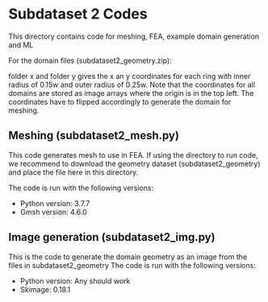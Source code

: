 # Subdataset 2 Codes

This directory contains code for meshing, FEA, example domain generation and ML

For the domain files (subdataset2_geometry.zip): 

folder x and folder y gives the x an y coordinates for each ring with inner radius of 0.15w and outer radius of 0.25w. Note that the coordinates for all domains are stored as image arrays where the origin is in the top left. The coordinates have to flipped accordingly to generate the domain for meshing. 

## Meshing (subdataset2_mesh.py)
This code generates mesh to use in FEA. 
If using the directory to run code, we recommend to download the geometry dataset (subdataset2_geometry) and place the file here in this directory.

The code is run with the following versions:

* Python version: 3.7.7
* Gmsh version: 4.6.0

## Image generation (subdataset2_img.py)

This is the code to generate the domain geometry as an image from the files in subdataset2_geometry
The code is run with the following versions:

* Python version: Any should work
* Skimage: 0.18.1
